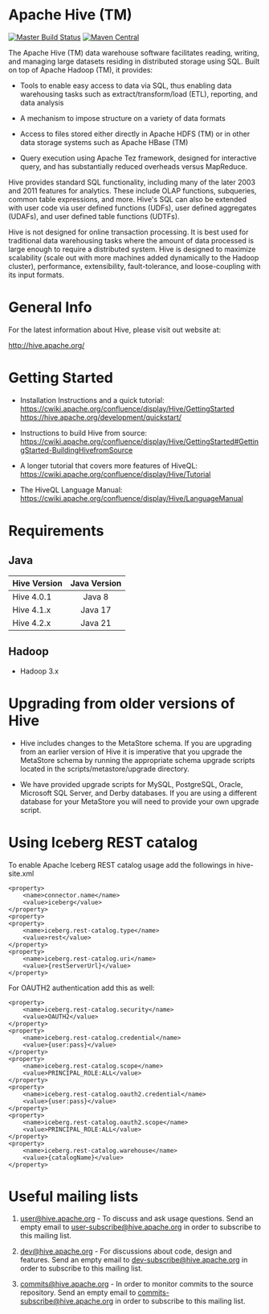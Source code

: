 <!--
{% comment %}
Licensed to the Apache Software Foundation (ASF) under one or more
contributor license agreements.  See the NOTICE file distributed with
this work for additional information regarding copyright ownership.
The ASF licenses this file to you under the Apache License, Version 2.0
(the "License"); you may not use this file except in compliance with
the License.  You may obtain a copy of the License at

http://www.apache.org/licenses/LICENSE-2.0

Unless required by applicable law or agreed to in writing, software
distributed under the License is distributed on an "AS IS" BASIS,
WITHOUT WARRANTIES OR CONDITIONS OF ANY KIND, either express or implied.
See the License for the specific language governing permissions and
limitations under the License.
{% endcomment %}
-->
Apache Hive (TM)
================
[![Master Build Status](https://travis-ci.org/apache/hive.svg?branch=master)](https://travis-ci.org/apache/hive/branches)
[![Maven Central](https://maven-badges.herokuapp.com/maven-central/org.apache.hive/hive/badge.svg)](http://search.maven.org/#search%7Cga%7C1%7Cg%3A%22org.apache.hive%22)

The Apache Hive (TM) data warehouse software facilitates reading,
writing, and managing large datasets residing in distributed storage
using SQL. Built on top of Apache Hadoop (TM), it provides:

* Tools to enable easy access to data via SQL, thus enabling data
  warehousing tasks such as extract/transform/load (ETL), reporting,
  and data analysis

* A mechanism to impose structure on a variety of data formats

* Access to files stored either directly in Apache HDFS (TM) or in other
  data storage systems such as Apache HBase (TM)

* Query execution using Apache Tez framework, designed for interactive query, 
  and has substantially reduced overheads versus MapReduce.

Hive provides standard SQL functionality, including many of the later
2003 and 2011 features for analytics.  These include OLAP functions,
subqueries, common table expressions, and more.  Hive's SQL can also be
extended with user code via user defined functions (UDFs), user defined
aggregates (UDAFs), and user defined table functions (UDTFs).

Hive is not designed for online transaction processing. It is best used
for traditional data warehousing tasks where the amount of data processed 
is large enough to require a distributed system. Hive is designed to maximize
scalability (scale out with more machines added dynamically to the Hadoop
cluster), performance, extensibility, fault-tolerance, and
loose-coupling with its input formats.


General Info
============

For the latest information about Hive, please visit out website at:

  http://hive.apache.org/


Getting Started
===============

- Installation Instructions and a quick tutorial:
  https://cwiki.apache.org/confluence/display/Hive/GettingStarted
  https://hive.apache.org/development/quickstart/

- Instructions to build Hive from source:
  https://cwiki.apache.org/confluence/display/Hive/GettingStarted#GettingStarted-BuildingHivefromSource

- A longer tutorial that covers more features of HiveQL:
  https://cwiki.apache.org/confluence/display/Hive/Tutorial

- The HiveQL Language Manual:
  https://cwiki.apache.org/confluence/display/Hive/LanguageManual


Requirements
============

Java
------

| Hive Version  | Java Version  |
| ------------- |:-------------:|
| Hive 4.0.1      | Java 8        |
| Hive 4.1.x      | Java 17        |
| Hive 4.2.x      | Java 21        |


Hadoop
------

- Hadoop 3.x


Upgrading from older versions of Hive
=====================================

- Hive includes changes to the MetaStore schema. If
  you are upgrading from an earlier version of Hive it is imperative
  that you upgrade the MetaStore schema by running the appropriate
  schema upgrade scripts located in the scripts/metastore/upgrade
  directory.

- We have provided upgrade scripts for MySQL, PostgreSQL, Oracle,
  Microsoft SQL Server, and Derby databases. If you are using a
  different database for your MetaStore you will need to provide
  your own upgrade script.

Using Iceberg REST catalog
==========================
To enable Apache Iceberg REST catalog usage add the followings in hive-site.xml

    <property>
        <name>connector.name</name>
        <value>iceberg</value>
    </property>
    <property>
    <property>
        <name>iceberg.rest-catalog.type</name>
        <value>rest</value>
    </property>
    <property>
        <name>iceberg.rest-catalog.uri</name>
        <value>{restServerUrl}</value>
    </property>
For OAUTH2 authentication add this as well:

    <property>
        <name>iceberg.rest-catalog.security</name>
        <value>OAUTH2</value>
    </property>
    <property>
        <name>iceberg.rest-catalog.credential</name>
        <value>{user:pass}</value>
    </property>
    <property>
        <name>iceberg.rest-catalog.scope</name>
        <value>PRINCIPAL_ROLE:ALL</value>
    </property>
    <property>
        <name>iceberg.rest-catalog.oauth2.credential</name>
        <value>{user:pass}</value>
    </property>
    <property>
        <name>iceberg.rest-catalog.oauth2.scope</name>
        <value>PRINCIPAL_ROLE:ALL</value>
    </property>
    <property>
        <name>iceberg.rest-catalog.warehouse</name>
        <value>{catalogName}</value>
    </property>

Useful mailing lists
====================

1. user@hive.apache.org - To discuss and ask usage questions. Send an
   empty email to user-subscribe@hive.apache.org in order to subscribe
   to this mailing list.

2. dev@hive.apache.org - For discussions about code, design and features.
   Send an empty email to dev-subscribe@hive.apache.org in order to
   subscribe to this mailing list.

3. commits@hive.apache.org - In order to monitor commits to the source
   repository. Send an empty email to commits-subscribe@hive.apache.org
   in order to subscribe to this mailing list.
